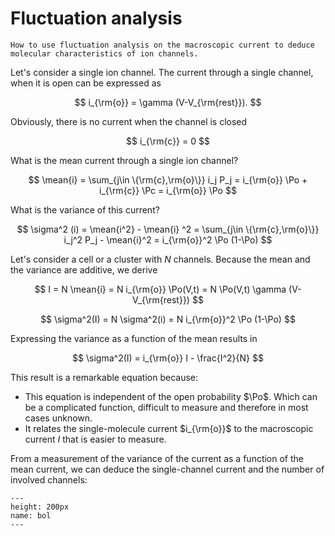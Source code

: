 # Fluctuation analysis

```{admonition} You will learn
How to use fluctuation analysis on the macroscopic current to deduce molecular characteristics of ion channels.
```

Let's consider a single ion channel. The current through a single channel, when it is open can be expressed as

$$
i_{\rm{o}} = \gamma (V-V_{\rm{rest}}). 
$$

Obviously, there is no current when the channel is closed

$$
i_{\rm{c}} = 0
$$

What is the mean current through a single ion channel?

$$
\mean{i} = \sum_{j\in \{\rm{c},\rm{o}\}} i_j P_j = i_{\rm{o}} \Po + i_{\rm{c}} \Pc = i_{\rm{o}} \Po
$$

What is the variance of this current?

$$
\sigma^2 (i) = \mean{i^2} - \mean{i} ^2 = \sum_{j\in \{\rm{c},\rm{o}\}} i_j^2 P_j - \mean{i}^2 = i_{\rm{o}}^2 \Po (1-\Po) 
$$

Let's consider a cell or a cluster with $N$ channels. Because the mean and the variance are additive, we derive

$$
I = N \mean{i} = N i_{\rm{o}} \Po(V,t) = N \Po(V,t) \gamma (V-V_{\rm{rest}}) 
$$

$$
\sigma^2(I) = N \sigma^2(i) = N i_{\rm{o}}^2 \Po (1-\Po) 
$$

Expressing the variance as a function of the mean results in

$$
\sigma^2(I) = i_{\rm{o}} I - \frac{I^2}{N}
$$

This result is a remarkable equation because:
- This equation is independent of the open probability $\Po$. Which can be a complicated function, difficult to measure and therefore in most cases unknown.
- It relates the single-molecule current $i_{\rm{o}}$ to the macroscopic current $I$ that is easier to measure.

From a measurement of the variance of the current as a function of the mean current, we can deduce the single-channel current and the number of involved channels:

```{figure} var.png
---
height: 200px
name: bol
---
```